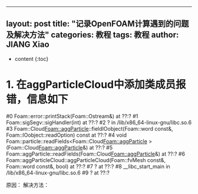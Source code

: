 ---
layout: post
title:  "记录OpenFOAM计算遇到的问题及解决方法"
categories: 教程
tags:  教程
author: JIANG Xiao
--

* content
{:toc}

# 1. 在aggParticleCloud中添加类成员报错，信息如下
#0  Foam::error::printStack(Foam::Ostream&) at ??:?
#1  Foam::sigSegv::sigHandler(int) at ??:?
#2  ? in /lib/x86_64-linux-gnu/libc.so.6
#3  Foam::Cloud<Foam::aggParticle>::fieldIOobject(Foam::word const&, Foam::IOobject::readOption) const at ??:?
#4  void Foam::particle::readFields<Foam::Cloud<Foam::aggParticle> >(Foam::Cloud<Foam::aggParticle>&) at ??:?
#5  Foam::aggParticle::readFields(Foam::Cloud<Foam::aggParticle>&) at ??:?
#6  Foam::aggParticleCloud::aggParticleCloud(Foam::fvMesh const&, Foam::word const&, bool) at ??:?
#7  ? at ??:?
#8  __libc_start_main in /lib/x86_64-linux-gnu/libc.so.6
#9  ? at ??:?

原因：
解决方法：
